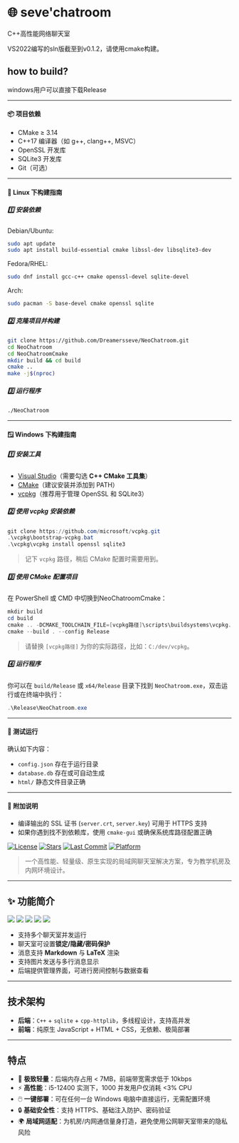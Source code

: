 
# 🌐 seve'chatroom
C++高性能网络聊天室

VS2022编写的sln版截至到v0.1.2，请使用cmake构建。

## how to build?

windows用户可以直接下载Release

---

#### 📦 项目依赖

* CMake ≥ 3.14
* C++17 编译器（如 g++, clang++, MSVC）
* OpenSSL 开发库
* SQLite3 开发库
* Git（可选）

---

#### 🐧 Linux 下构建指南

##### 1️⃣ 安装依赖

Debian/Ubuntu:

```bash
sudo apt update
sudo apt install build-essential cmake libssl-dev libsqlite3-dev
```

Fedora/RHEL:

```bash
sudo dnf install gcc-c++ cmake openssl-devel sqlite-devel
```

Arch:

```bash
sudo pacman -S base-devel cmake openssl sqlite
```

##### 2️⃣ 克隆项目并构建

```bash
git clone https://github.com/Dreamersseve/NeoChatroom.git
cd NeoChatroom
cd NeoChatroomCmake
mkdir build && cd build
cmake ..
make -j$(nproc)
```

##### 3️⃣ 运行程序

```bash
./NeoChatroom
```

---

#### 🪟 Windows 下构建指南

##### 1️⃣ 安装工具

* [Visual Studio](https://visualstudio.microsoft.com/)（需要勾选 **C++ CMake 工具集**）
* [CMake](https://cmake.org/download/)（建议安装并添加到 PATH）
* [vcpkg](https://github.com/microsoft/vcpkg)（推荐用于管理 OpenSSL 和 SQLite3）

##### 2️⃣ 使用 vcpkg 安装依赖

```powershell
git clone https://github.com/microsoft/vcpkg.git
.\vcpkg\bootstrap-vcpkg.bat
.\vcpkg\vcpkg install openssl sqlite3
```

> 记下 `vcpkg` 路径，稍后 CMake 配置时需要用到。

##### 3️⃣ 使用 CMake 配置项目

在 PowerShell 或 CMD 中切换到NeoChatroomCmake：

```powershell
mkdir build
cd build
cmake .. -DCMAKE_TOOLCHAIN_FILE=[vcpkg路径]\scripts\buildsystems\vcpkg.cmake -G "Visual Studio 17 2022"
cmake --build . --config Release
```

> 请替换 `[vcpkg路径]` 为你的实际路径，比如：`C:/dev/vcpkg`。

##### 4️⃣ 运行程序

你可以在 `build/Release` 或 `x64/Release` 目录下找到 `NeoChatroom.exe`，双击运行或在终端中执行：

```powershell
.\Release\NeoChatroom.exe
```

---

#### 🧪 测试运行

确认如下内容：

* `config.json` 存在于运行目录
* `database.db` 存在或可自动生成
* `html/` 静态文件目录正确

---

#### 📎 附加说明

* 编译输出的 SSL 证书 (`server.crt`, `server.key`) 可用于 HTTPS 支持
* 如果你遇到找不到依赖库，使用 `cmake-gui` 或确保系统库路径配置正确




[![License](https://img.shields.io/github/license/Dreamersseve/NeoChatroom?style=flat-square)](https://github.com/Dreamersseve/NeoChatroom/blob/main/LICENSE)
[![Stars](https://img.shields.io/github/stars/Dreamersseve/NeoChatroom?style=flat-square)](https://github.com/Dreamersseve/NeoChatroom/stargazers)
[![Last Commit](https://img.shields.io/github/last-commit/Dreamersseve/NeoChatroom?style=flat-square)](https://github.com/Dreamersseve/NeoChatroom/commits/main)
[![Platform](https://img.shields.io/badge/platform-Windows-blue?style=flat-square)](#)

> 一个高性能、轻量级、原生实现的局域网聊天室解决方案，专为教学机房及内网环境设计。

---

## ✨ 功能简介

![](https://cdn.luogu.com.cn/upload/image_hosting/b65eyz4w.png)
![](https://cdn.luogu.com.cn/upload/image_hosting/6qt8dkg7.png)
![](https://cdn.luogu.com.cn/upload/image_hosting/pc5t3u9r.png)
![](https://cdn.luogu.com.cn/upload/image_hosting/7s4jjvk1.png)
![](https://cdn.luogu.com.cn/upload/image_hosting/xqs01vxa.png)

- 支持多个聊天室并发运行
- 聊天室可设置**锁定/隐藏/密码保护**
- 消息支持 **Markdown** 与 **LaTeX** 渲染
- 支持图片发送与多行消息显示
- 后端提供管理界面，可进行房间控制与数据查看

---

##  技术架构

- **后端**：`C++` + `sqlite` + `cpp-httplib`，多线程设计，支持高并发
- **前端**：纯原生 JavaScript + HTML + CSS，无依赖、极简部署

---

##  特点

- 🚀 **极致轻量**：后端内存占用 < 7MB，前端带宽需求低于 10kbps
- ⚡ **高性能**：i5-12400 实测下，1000 并发用户仅消耗 <3% CPU
- 🖱️ **一键部署**：可在任何一台 Windows 电脑中直接运行，无需配置环境
- 🔒 **基础安全性**：支持 HTTPS、基础注入防护、密码验证
- 🌍 **局域网适配**：为机房/内网通信量身打造，避免使用公网聊天室带来的隐私风险


